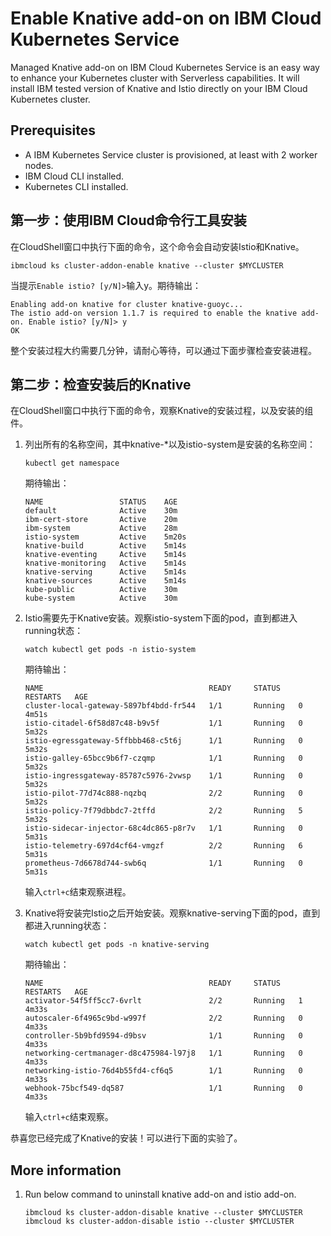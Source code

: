 # Enable Knative add-on on IBM Cloud Kubernetes Service

Managed Knative add-on on IBM Cloud Kubernetes Service is an easy way to enhance your Kubernetes cluster with Serverless capabilities. It will install IBM tested version of Knative and Istio directly on your IBM Cloud Kubernetes cluster.

## Prerequisites

* A IBM Kubernetes Service cluster is provisioned, at least with 2 worker nodes.
* IBM Cloud CLI installed.
* Kubernetes CLI installed.

## 第一步：使用IBM Cloud命令行工具安装

在CloudShell窗口中执行下面的命令，这个命令会自动安装Istio和Knative。

```text
ibmcloud ks cluster-addon-enable knative --cluster $MYCLUSTER
```

当提示`Enable istio? [y/N]>`输入y。期待输出：
```
Enabling add-on knative for cluster knative-guoyc...
The istio add-on version 1.1.7 is required to enable the knative add-on. Enable istio? [y/N]> y
OK
```
整个安装过程大约需要几分钟，请耐心等待，可以通过下面步骤检查安装进程。

## 第二步：检查安装后的Knative

在CloudShell窗口中执行下面的命令，观察Knative的安装过程，以及安装的组件。

1. 列出所有的名称空间，其中knative-\*以及istio-system是安装的名称空间：

   ```text
   kubectl get namespace
   ```
   期待输出：
   ```
   NAME                 STATUS    AGE
   default              Active    30m
   ibm-cert-store       Active    20m
   ibm-system           Active    28m
   istio-system         Active    5m20s
   knative-build        Active    5m14s
   knative-eventing     Active    5m14s
   knative-monitoring   Active    5m14s
   knative-serving      Active    5m14s
   knative-sources      Active    5m14s
   kube-public          Active    30m
   kube-system          Active    30m
   ```

2. Istio需要先于Knative安装。观察istio-system下面的pod，直到都进入running状态：

   ```text
   watch kubectl get pods -n istio-system
   ```
   期待输出：
   ```
   NAME                                     READY     STATUS    RESTARTS   AGE
   cluster-local-gateway-5897bf4bdd-fr544   1/1       Running   0          4m51s
   istio-citadel-6f58d87c48-b9v5f           1/1       Running   0          5m32s
   istio-egressgateway-5ffbbb468-c5t6j      1/1       Running   0          5m32s
   istio-galley-65bcc9b6f7-czqmp            1/1       Running   0          5m32s
   istio-ingressgateway-85787c5976-2vwsp    1/1       Running   0          5m32s
   istio-pilot-77d74c888-nqzbq              2/2       Running   0          5m32s
   istio-policy-7f79dbbdc7-2tffd            2/2       Running   5          5m32s
   istio-sidecar-injector-68c4dc865-p8r7v   1/1       Running   0          5m31s
   istio-telemetry-697d4cf64-vmgzf          2/2       Running   6          5m31s
   prometheus-7d6678d744-swb6q              1/1       Running   0          5m31s
   ```

   输入`ctrl+c`结束观察进程。

1. Knative将安装完Istio之后开始安装。观察knative-serving下面的pod，直到都进入running状态：

   ```text
   watch kubectl get pods -n knative-serving
   ```
   期待输出：
   ```
   NAME                                     READY     STATUS    RESTARTS   AGE
   activator-54f5ff5cc7-6vrlt               2/2       Running   1          4m33s
   autoscaler-6f4965c9bd-w997f              2/2       Running   0          4m33s
   controller-5b9bfd9594-d9bsv              1/1       Running   0          4m33s
   networking-certmanager-d8c475984-l97j8   1/1       Running   0          4m33s
   networking-istio-76d4b55fd4-cf6q5        1/1       Running   0          4m33s
   webhook-75bcf549-dq587                   1/1       Running   0          4m33s
   ```

   输入`ctrl+c`结束观察。

恭喜您已经完成了Knative的安装！可以进行下面的实验了。

## More information

1. Run below command to uninstall knative add-on and istio add-on.

   ```text
   ibmcloud ks cluster-addon-disable knative --cluster $MYCLUSTER
   ibmcloud ks cluster-addon-disable istio --cluster $MYCLUSTER
   ```




